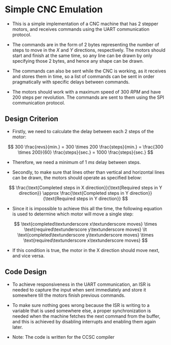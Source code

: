 # Simple CNC Emulation

* This is a simple implementation of a CNC machine that has $2$ stepper motors, and receives commands using the UART communication protocol.

* The commands are in the form of $2$ bytes representing the number of steps to move in the $X$ and $Y$ directions, respectively. The motors should start and finish at the same time, so any line can be drawn by only specifying those $2$ bytes, and hence any shape can be drawn.

* The commands can also be sent while the CNC is working, as it receives and stores them in time, so a list of commands can be sent in order pragmatically with specific delays between commands.

* The motors should work with a maximum speed of $300\ RPM$ and have $200$ steps per revolution. The commands are sent to them using the SPI communication protocol.

## Design Criterion

* Firstly, we need to calculate the delay between each $2$ steps of the motor:

$$ 300 \frac{revs}{min.} = 300 \times 200 \frac{steps}{min.} = \frac{300 \times 200}{60} \frac{steps}{sec.} = 1000 \frac{steps}{sec.} $$

* Therefore, we need a minimum of $1\ ms$ delay between steps.

* Secondly, to make sure that lines other than vertical and horizontal lines can be drawn, the motors should operate as specified below:

$$ \frac{\text{Completed steps in X direction}}{\text{Required steps in Y direction}} \approx \frac{\text{Completed steps in Y direction}}{\text{Required steps in Y direction}} $$

* Since it is impossible to achieve this all the time, the following equation is used to determine which motor will move a single step:

$$ \text{completed\textunderscore x\textunderscore moves} \times \text{required\textunderscore y\textunderscore moves} \lt \text{completed\textunderscore y\textunderscore moves} \times \text{required\textunderscore x\textunderscore moves} $$

* If this condition is true, the motor in the X direction should move next, and vice versa.

## Code Design

* To achieve responsiveness in the UART communication, an ISR is needed to capture the input when sent immediately and store it somewhere till the motors finish previous commands.

* To make sure nothing goes wrong because the ISR is writing to a variable that is used somewhere else, a proper synchronization is needed when the machine fetches the next command from the buffer, and this is achieved by disabling interrupts and enabling them again later.

- Note: The code is written for the CCSC compiler
